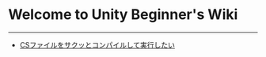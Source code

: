 # Welcome to Unity Beginner's Wiki

---

* <a href='wiki/CSファイルをサクッとコンパイルして実行したい.md'>CSファイルをサクッとコンパイルして実行したい</a>

